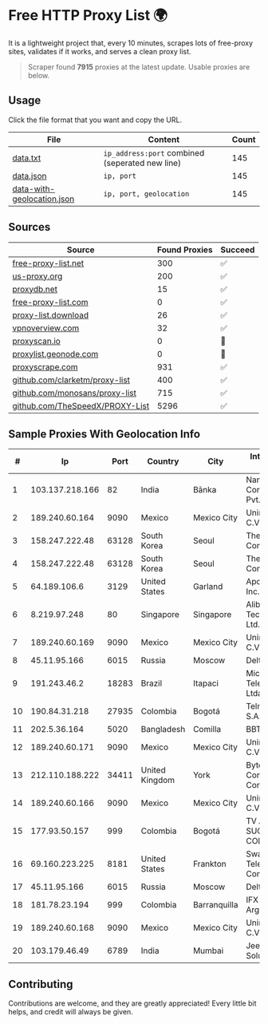 
# Free HTTP Proxy List 🌍

It is a lightweight project that, every 10 minutes, scrapes lots of free-proxy sites, validates if it works, and serves a clean proxy list.


> Scraper found **7915** proxies at the latest update. Usable proxies are below.

## Usage

Click the file format that you want and copy the URL.


|File|Content|Count|
|----|-------|-----|
|[data.txt](https://raw.githubusercontent.com/themiralay/Proxy-List-World/master/data.txt)|`ip_address:port` combined (seperated new line)|145|
|[data.json](https://raw.githubusercontent.com/themiralay/Proxy-List-World/master/data.json)|`ip, port`|145|
|[data-with-geolocation.json](https://raw.githubusercontent.com/themiralay/Proxy-List-World/master/data-with-geolocation.json)|`ip, port, geolocation`|145|

## Sources

|Source|Found Proxies|Succeed|
|------|-------------|-------|
|[free-proxy-list.net](https://free-proxy-list.net)|300|✅|
|[us-proxy.org](https://www.us-proxy.org)|200|✅|
|[proxydb.net](http://proxydb.net)|15|✅|
|[free-proxy-list.com](https://free-proxy-list.com/?page=&port=&type%5B%5D=http&type%5B%5D=https&up_time=0&search=Search)|0|✅|
|[proxy-list.download](https://www.proxy-list.download/HTTP)|26|✅|
|[vpnoverview.com](https://vpnoverview.com/privacy/anonymous-browsing/free-proxy-servers)|32|✅|
|[proxyscan.io](https://www.proxyscan.io)|0|🚫|
|[proxylist.geonode.com](https://proxylist.geonode.com/api/proxy-list?limit=300&page=1&sort_by=lastChecked&sort_type=desc&protocols=http,https)|0|🚫|
|[proxyscrape.com](https://api.proxyscrape.com/v2/?request=displayproxies&protocol=http&timeout=10000&country=all&ssl=all&anonymity=all)|931|✅|
|[github.com/clarketm/proxy-list](https://raw.githubusercontent.com/clarketm/proxy-list/master/proxy-list-raw.txt)|400|✅|
|[github.com/monosans/proxy-list](https://raw.githubusercontent.com/monosans/proxy-list/main/proxies/http.txt)|715|✅|
|[github.com/TheSpeedX/PROXY-List](https://raw.githubusercontent.com/TheSpeedX/PROXY-List/master/http.txt)|5296|✅|


## Sample Proxies With Geolocation Info

|#|Ip|Port|Country|City|Internet Service Provider|
|-|--|----|-------|----|-------------------------|
|1|103.137.218.166|82|India|Bānka|Nandbalaji Connecting Zone Pvt. Ltd|
|2|189.240.60.164|9090|Mexico|Mexico City|Uninet S.A. de C.V.|
|3|158.247.222.48|63128|South Korea|Seoul|The Constant Company, LLC|
|4|158.247.222.48|63128|South Korea|Seoul|The Constant Company, LLC|
|5|64.189.106.6|3129|United States|Garland|Apogee Telecom Inc.|
|6|8.219.97.248|80|Singapore|Singapore|Alibaba (US) Technology Co., Ltd.|
|7|189.240.60.169|9090|Mexico|Mexico City|Uninet S.A. de C.V.|
|8|45.11.95.166|6015|Russia|Moscow|Delta Ltd|
|9|191.243.46.2|18283|Brazil|Itapaci|Microturbo Telecomunicacoes Ltda-me|
|10|190.84.31.218|27935|Colombia|Bogotá|Telmex Colombia S.A.|
|11|202.5.36.164|5020|Bangladesh|Comilla|BBTS-NEW|
|12|189.240.60.171|9090|Mexico|Mexico City|Uninet S.A. de C.V.|
|13|212.110.188.222|34411|United Kingdom|York|Bytemark Computer Consulting Ltd /19|
|14|189.240.60.166|9090|Mexico|Mexico City|Uninet S.A. de C.V.|
|15|177.93.50.157|999|Colombia|Bogotá|TV AZTECA SUCURSAL COLOMBIA|
|16|69.160.223.225|8181|United States|Frankton|Swayzee Telephone Company, Inc.|
|17|45.11.95.166|6015|Russia|Moscow|Delta Ltd|
|18|181.78.23.194|999|Colombia|Barranquilla|IFX Networks Argentina S.R.L|
|19|189.240.60.168|9090|Mexico|Mexico City|Uninet S.A. de C.V.|
|20|103.179.46.49|6789|India|Mumbai|Jeebr Cloud Solution PVT LTD|



## Contributing

Contributions are welcome, and they are greatly appreciated! Every
little bit helps, and credit will always be given.

